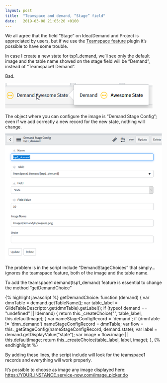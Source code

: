 ```yaml
---
layout: post
title:  "Teamspace and demand, “Stage” field"
date:   2019-03-08 21:05:20 +0100
---
```


We all agree that the field “Stage” on Idea/Demand and Project is appreciated by users, but if we use the [Teamspace feature][teamspace-feature] plugin it’s possible to have some trouble.

In case I create a new state for tsp1_demand, we’ll see only the default image and the table name showed on the stage field will be “Demand”, instead of “Teamspace1 Demand”.

Bad.

![tsp problem stage](/assets/tsp_dmn_stage_00.png)

The object where you can configure the image is “Demand Stage Config”; even if we add correctly a new record for the new state, nothing will change.

![tsp problem stage part 2](/assets/tsp_dmn_stage_01.png)

The problem is in the script include “DemandStageChoices” that simply… ignores the teamspace feature, both of the image and the table name.

To add the teamspace1 demand(tsp1_demand) feature is essential to change the method “getDemandChoice”

{% highlight javascript %}
getDemandChoice: function (demand) {
    var dmnTable = demand.getTableName();
    var table_label = GlideTableDescriptor.get(dmnTable).getLabel();
    if (typeof demand == "undefined" || !demand) {
        return this._createChoice("", table_label, this.defaultImage);
    }
    var nameStageConfigRecord = 'demand';
    if (dmnTable != 'dmn_demand')
        nameStageConfigRecord = dmnTable;
    var flow = this._getStageConfig(nameStageConfigRecord, demand.state);
    var label = demand.getDisplayValue("state");
    var image = flow.image || this.defaultImage;
    return this._createChoice(table_label, label, image);
},
{% endhighlight %}

By adding these lines, the script include will look for the teamspace1 records and everything will work properly.

It’s possible to choose as image any image displayed here: https://YOUR_INSTANCE.service-now.com/image_picker.do



[teamspace-feature]: https://docs.servicenow.com/bundle/kingston-it-business-management/page/product/project-management/reference/r_TeamspaceFeatures.html?cshalt=yes
